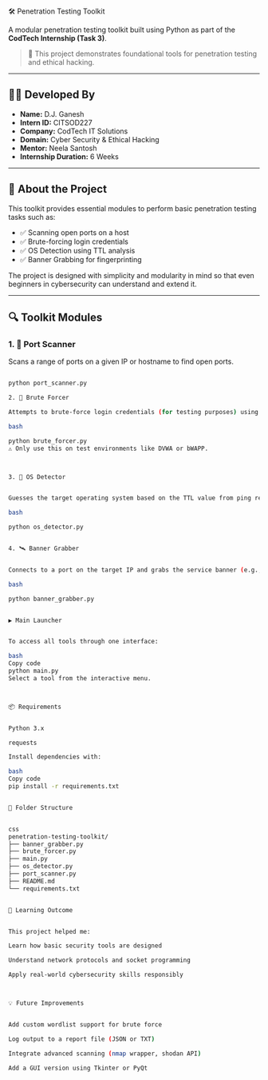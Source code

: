  🛠️ Penetration Testing Toolkit

A modular penetration testing toolkit built using Python as part of the **CodTech Internship (Task 3)**.

> 🔐 This project demonstrates foundational tools for penetration testing and ethical hacking.

---

## 👨‍💻 Developed By

- **Name:** D.J. Ganesh  
- **Intern ID:** CITSOD227  
- **Company:** CodTech IT Solutions  
- **Domain:** Cyber Security & Ethical Hacking  
- **Mentor:** Neela Santosh  
- **Internship Duration:** 6 Weeks  

---


## 📌 About the Project


This toolkit provides essential modules to perform basic penetration testing tasks such as:

- ✅ Scanning open ports on a host  
- ✅ Brute-forcing login credentials  
- ✅ OS Detection using TTL analysis  
- ✅ Banner Grabbing for fingerprinting  

The project is designed with simplicity and modularity in mind so that even beginners in cybersecurity can understand and extend it.


---


## 🔍 Toolkit Modules


### 1. 🔎 Port Scanner
Scans a range of ports on a given IP or hostname to find open ports.

```bash

python port_scanner.py

2. 🔐 Brute Forcer

Attempts to brute-force login credentials (for testing purposes) using POST requests.

bash

python brute_forcer.py
⚠️ Only use this on test environments like DVWA or bWAPP.



3. 🧠 OS Detector


Guesses the target operating system based on the TTL value from ping responses.

bash

python os_detector.py


4. 🛰️ Banner Grabber


Connects to a port on the target IP and grabs the service banner (e.g., from FTP, SSH, etc.).

bash

python banner_grabber.py


▶️ Main Launcher


To access all tools through one interface:

bash
Copy code
python main.py
Select a tool from the interactive menu.



📦 Requirements


Python 3.x

requests

Install dependencies with:

bash
Copy code
pip install -r requirements.txt


📁 Folder Structure


css
penetration-testing-toolkit/
├── banner_grabber.py
├── brute_forcer.py
├── main.py
├── os_detector.py
├── port_scanner.py
├── README.md
└── requirements.txt


🧠 Learning Outcome


This project helped me:

Learn how basic security tools are designed

Understand network protocols and socket programming

Apply real-world cybersecurity skills responsibly



💡 Future Improvements


Add custom wordlist support for brute force

Log output to a report file (JSON or TXT)

Integrate advanced scanning (nmap wrapper, shodan API)

Add a GUI version using Tkinter or PyQt


